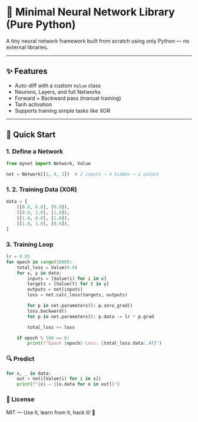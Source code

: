 # 🧠 Minimal Neural Network Library (Pure Python)

A tiny neural network framework built from scratch using only Python — no external libraries.

---

## ✨ Features
- Auto-diff with a custom `Value` class
- Neurons, Layers, and full Networks
- Forward + Backward pass (manual training)
- Tanh activation
- Supports training simple tasks like XOR

---

## 🚀 Quick Start

### 1. Define a Network
```python
from mynet import Network, Value

net = Network([2, 4, 1])  # 2 inputs → 4 hidden → 1 output
```

### 1. 2. Training Data (XOR)
```python
data = [
    ([0.0, 0.0], [0.0]),
    ([0.0, 1.0], [1.0]),
    ([1.0, 0.0], [1.0]),
    ([1.0, 1.0], [0.0]),
]
```

### 3. Training Loop
```python
lr = 0.05
for epoch in range(1000):
    total_loss = Value(0.0)
    for x, y in data:
        inputs = [Value(i) for i in x]
        targets = [Value(t) for t in y]
        outputs = net(inputs)
        loss = net.calc_loss(targets, outputs)

        for p in net.parameters(): p.zero_grad()
        loss.backward()
        for p in net.parameters(): p.data -= lr * p.grad

        total_loss += loss

    if epoch % 100 == 0:
        print(f"Epoch {epoch} Loss: {total_loss.data:.4f}")
```

### 🔍 Predict
```python
for x, _ in data:
    out = net([Value(i) for i in x])
    print(f"{x} → {[o.data for o in out]}")
```

### 📄 License
MIT — Use it, learn from it, hack it! 🔧



